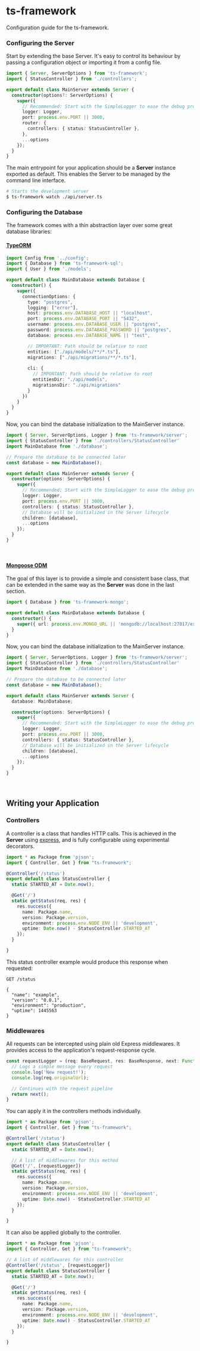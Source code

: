 # ts-framework

Configuration guide for the ts-framework.


### Configuring the Server

Start by extending the base Server. It's easy to control its behaviour by passing
a configuration object or importing it from a config file.

```typescript
import { Server, ServerOptions } from 'ts-framework';
import { StatusController } from './controllers';

export default class MainServer extends Server {
  constructor(options?: ServerOptions) {
    super({
      // Recommended: Start with the SimpleLogger to ease the debug process
      logger: Logger,
      port: process.env.PORT || 3000,
      router: {
        controllers: { status: StatusController },
      },
      ...options
    });
  }
} 
```

The main entrypoint for your application should be a **Server** instance exported as 
default. This enables the Server to be managed by the command line interface.

```bash
# Starts the development server
$ ts-framework watch ./api/server.ts
```



### Configuring the Database

The framework comes with a thin abstraction layer over some great database libraries:

#### [TypeORM](https://npmjs.org/package/typeorm)

```typescript
import Config from '../config';
import { Database } from 'ts-framework-sql';
import { User } from './models';

export default class MainDatabase extends Database {
  constructor() {
    super({
      connectionOptions: {
        type: "postgres",
        logging: ["error"],
        host: process.env.DATABASE_HOST || "localhost",
        port: process.env.DATABASE_PORT || "5432",
        username: process.env.DATABASE_USER || "postgres",
        password: process.env.DATABASE_PASSWORD || "postgres",
        database: process.env.DATABASE_NAME || "test",

        // IMPORTANT: Path should be relative to root
        entities: ["./api/models/**/*.ts"],
        migrations: ["./api/migrations/**/*.ts"],
        
        cli: {
          // IMPORTANT: Path should be relative to root
          entitiesDir: "./api/models",
          migrationsDir: "./api/migrations"
        }
      })
    }
  }
}
```

Now, you can bind the database initialization to the MainServer instance.

```typescript
import { Server, ServerOptions, Logger } from 'ts-framework/server';
import { StatusController } from './controllers/StatusController'
import MainDatabase from './database';

// Prepare the database to be connected later
const database = new MainDatabase();

export default class MainServer extends Server {
  constructor(options: ServerOptions) {
    super({
      // Recommended: Start with the SimpleLogger to ease the debug process
      logger: Logger,
      port: process.env.PORT || 3000,
      controllers: { status: StatusController },
      // Database will be initialized in the Server lifecycle
      children: [database],
      ...options
    });
  }
} 
```

<br />

#### [Mongoose ODM](https://npmjs.org/package/mongoose)

The goal of this layer is to provide a simple and consistent base class, that can be 
extended in the same way  as the **Server** was done in the last section. 

```typescript
import { Database } from 'ts-framework-mongo';

export default class MainDatabase extends Database {
  constructor() {
    super({ url: process.env.MONGO_URL || 'mongodb://localhost:27017/example' });
  }
}
```

Now, you can bind the database initialization to the MainServer instance.

```typescript
import { Server, ServerOptions, Logger } from 'ts-framework/server';
import { StatusController } from './controllers/StatusController'
import MainDatabase from './database';

// Prepare the database to be connected later
const database = new MainDatabase();

export default class MainServer extends Server {
  database: MainDatabase;

  constructor(options: ServerOptions) {
    super({
      // Recommended: Start with the SimpleLogger to ease the debug process
      logger: Logger,
      port: process.env.PORT || 3000,
      controllers: { status: StatusController },
      // Database will be initialized in the Server lifecycle
      children: [database],
      ...options
    });
  }
} 
```

<br />

## Writing your Application

### Controllers

A controller is a class that handles HTTP calls. This is achieved in the **Server**
using [express](https://npmjs.org/package/express), and is fully configurable using
experimental decorators.

```typescript
import * as Package from 'pjson';
import { Controller, Get } from "ts-framework";

@Controller('/status')
export default class StatusController {
  static STARTED_AT = Date.now();

  @Get('/')
  static getStatus(req, res) {
    res.success({
      name: Package.name,
      version: Package.version,
      environment: process.env.NODE_ENV || 'development',
      uptime: Date.now() - StatusController.STARTED_AT
    });
  }

}
```

This status controller example would produce this response when requested:

```
GET /status

{
  "name": "example",
  "version": "0.0.1",
  "environment": "production",
  "uptime": 1445563
}
```

### Middlewares

All requests can be intercepted using plain old Express middlewares. It provides
access to the application's request-response cycle.

```typescript
const requestLogger = (req: BaseRequest, res: BaseResponse, next: Function) => {
  // Logs a simple message every request
  console.log('New request!');
  console.log(req.originalUrl);

  // Continues with the request pipeline
  return next();
}
```

You can apply it in the controllers methods individually.

```typescript
import * as Package from 'pjson';
import { Controller, Get } from "ts-framework";

@Controller('/status')
export default class StatusController {
  static STARTED_AT = Date.now();

  // A list of middlewares for this method
  @Get('/', [requestLogger])
  static getStatus(req, res) {
    res.success({
      name: Package.name,
      version: Package.version,
      environment: process.env.NODE_ENV || 'development',
      uptime: Date.now() - StatusController.STARTED_AT
    });
  }

}
```

It can also be applied globally to the controller.

```typescript
import * as Package from 'pjson';
import { Controller, Get } from "ts-framework";

// A list of middlewares for this controller
@Controller('/status', [requestLogger])
export default class StatusController {
  static STARTED_AT = Date.now();

  @Get('/')
  static getStatus(req, res) {
    res.success({
      name: Package.name,
      version: Package.version,
      environment: process.env.NODE_ENV || 'development',
      uptime: Date.now() - StatusController.STARTED_AT
    });
  }

}
```
